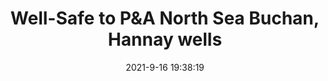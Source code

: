 ---
"title": "Well-Safe to P&A North Sea Buchan, Hannay wells"
"date": "2021-9-16 19:38:19"
"feed_name": "OFFSHOREMAG"
"feed_website": "https://www.offshore-mag.com/"
"feed_rss": "https://www.offshore-mag.com/__rss/website-scheduled-content.xml?input=%7B%22sectionAlias%22%3A%22home%22%7D"
"link": "https://www.offshore-mag.com/drilling-completion/article/14210504/wellsafe-to-pa-north-sea-buchan-hannay-wells"
"file": "_posts/2021-1-1-4bf9281bdcecf0a4e3a0fce9659957f71afefacb.md"
"accident": "0"
"drilling": "0"
"dead": "0"
"injured": "0"
---